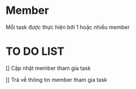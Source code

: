 # Member

Mỗi task được thực hiện bởi 1 hoặc nhiều member

# TO DO LIST

[] Cập nhật member tham gia task

[] Trả về thông tin member tham gia task